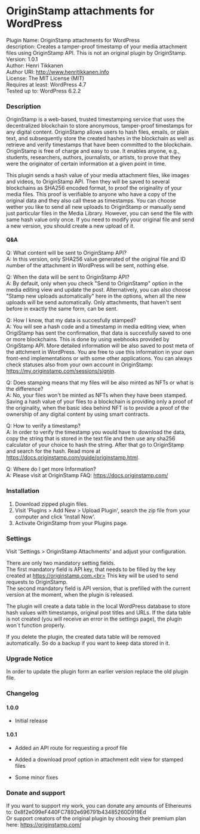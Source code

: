 # OriginStamp attachments for WordPress

Plugin Name: OriginStamp attachments for WordPress<br>
description: Creates a tamper-proof timestamp of your media attachment files using OriginStamp API. This is not an original plugin by OriginStamp.<br>
Version: 1.0.1<br>
Author: Henri Tikkanen<br>
Author URI: http://www.henritikkanen.info<br>
License: The MIT License (MIT)<br>
Requires at least: WordPress 4.7<br>
Tested up to: WordPress 6.2.2<br>

### Description

OriginStamp is a web-based, trusted timestamping service that uses the decentralized blockchain to store anonymous, tamper-proof timestamps for any digital content.
OriginStamp allows users to hash files, emails, or plain text, and subsequently store the created hashes in the blockchain as well as retrieve and verify timestamps
that have been committed to the blockchain. OriginStamp is free of charge and easy to use. It enables anyone, e.g., students, researchers, authors, journalists, or 
artists, to prove that they were the originator of certain information at a given point in time.

This plugin sends a hash value of your media attachment files, like images and videos, to OriginStamp API. Then they will be saved to several blockchains as SHA256 encoded format,
to proof the originality of your media files. This proof is verifiable to anyone who have a copy of the original data and they also call these as timestamps. You can choose wether 
you like to send all new uploads to OriginStamp or manually send just particular files in the Media Library. However, you can send the file with same hash value only once. 
If you need to modify your original file and send a new version, you should create a new upload of it.

####  Q&A
Q: What content will be sent to OriginStamp API?<br>
A: In this version, only SHA256 value generated of the original file and ID number of the attachment in WordPress will be sent, nothing else.

Q: When the data will be sent to OriginStamp API?<br>
A: By default, only when you check "Send to OriginStamp" option in the media editing view and update the post. Alternatively, you can also choose
"Stamp new uploads automatically" here in the options, when all the new uploads will be send automatically. Only attachments, that haven't sent before in exactly the same form, can be sent.

Q: How I know, that my data is succesfully stamped?<br>
A: You will see a hash code and a timestamp in media editing view, when OrigiStamp has sent the confirmation, that data is succesfully saved to one or more blockchains.
This is done by using webhooks provided by OrigiStamp API. More detailed information will be also saved to post meta of the attchment in WordPress. 
You are free to use this information in your own front-end implementations or with some other applications. You can always check statuses also from your own account in OriginStamp: https://my.originstamp.com/sessions/signin.

Q: Does stamping means that my files will be also minted as NFTs or what is the difference?<br>
A: No, your files won't be minted as NFTs when they have been stamped. Saving a hash value of your files to a blockchain is providing only a proof of the originality, when the basic idea
behind NFT is to provide a proof of the ownership of any digital content by using smart contracts.

Q: How to verify a timestamp?<br>
A: In order to verify the timestamp you would have to download the data, copy the string that is stored in the text file and then use any sha256 calculator of your choice to hash the string. 
After that go to OriginStamp and search for the hash. Read more at https://docs.originstamp.com/guide/originstamp.html.

Q: Where do I get more Information?<br>
A: Please visit at OriginStamp FAQ: https://docs.originstamp.com/

### Installation

1. Download zipped plugin files.
2. Visit 'Plugins > Add New > Upload Plugin', search the zip file from your computer and click 'Install Now'.
3. Activate OriginStamp from your Plugins page.

### Settings

Visit 'Settings > OriginStamp Attachments' and adjust your configuration.

There are only two mandatory setting fields.<br>
The first mandatory field is API key, that needs to be filled by the key created at https://originstamp.com.<br>
This key will be used to send requests to OriginStamp.<br>
The second mandatory field is API version, that is prefilled with the current version at the moment, when the plugin is released.

The plugin will create a data table in the local WordPress database to store hash values with timestamps, original post titles and URLs.
If the data table is not created (you will receive an error in the settings page), the plugin won`t function properly.

If you delete the plugin, the created data table will be removed automatically. So do a backup if you want to keep data stored in it.

### Upgrade Notice

In order to update the plugin form an earlier version replace the old plugin file.

### Changelog

#### 1.0.0
- Initial release

#### 1.0.1
- Added an API route for requesting a proof file

- Added a download proof option in attachment edit view for stamped files

- Some minor fixes

### Donate and support

If you want to support my work, you can donate any amounts of Ethereums to: 0x8f2e099eF440FC7892e696791b43485260D919Ed<br>
Or support creators of the original plugin by choosing their premium plan here: https://originstamp.com/
